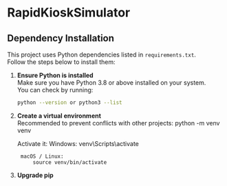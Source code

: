 # RapidKioskSimulator

## Dependency Installation

This project uses Python dependencies listed in `requirements.txt`.  
Follow the steps below to install them:

1. **Ensure Python is installed**  
   Make sure you have Python 3.8 or above installed on your system.  
   You can check by running:
   ```bash
   python --version or python3 --list

2. **Create a virtual environment**  
   Recommended to prevent conflicts with other projects:
   python -m venv venv

   Activate it:
        Windows:
            venv\Scripts\activate
        
        macOS / Linux:
            source venv/bin/activate

3. **Upgrade pip**  